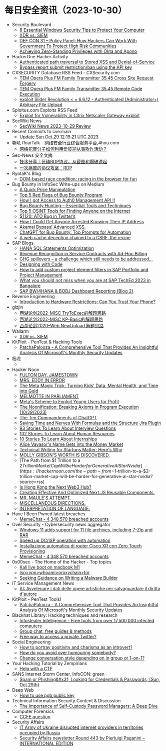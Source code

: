 # 每日安全资讯（2023-10-30）

- Security Boulevard
  - [8 Essential Windows Security Tips to Protect Your Computer](https://securityboulevard.com/2023/10/8-essential-windows-security-tips-to-protect-your-computer/)
  - [XDR vs. SIEM](https://securityboulevard.com/2023/10/xdr-vs-siem/)
  - [DEF CON 31 – Policy Panel: How Hackers Can Work With Government To Protect High Risk Communities](https://securityboulevard.com/2023/10/def-con-31-policy-panel-how-hackers-can-work-with-government-to-protect-high-risk-communities/)
  - [Achieving Zero-Standing Privileges with Okta and Apono](https://securityboulevard.com/2023/10/achieving-zero-standing-privileges-with-okta-and-apono/)
- HackerOne Hacker Activity
  - [Authenticated path traversal to Stored XSS and Denial-of-Service](https://hackerone.com/reports/2168002)
  - [Bypass report submit restriction/ban using the API key](https://hackerone.com/reports/2081930)
- CXSECURITY Database RSS Feed - CXSecurity.com
  - [TEM Opera Plus FM Family Transmitter 35.45 Cross Site Request Forgery](https://cxsecurity.com/issue/WLB-2023100060)
  - [TEM Opera Plus FM Family Transmitter 35.45 Remote Code Execution](https://cxsecurity.com/issue/WLB-2023100059)
  - [exploit Slider Revolution < = 6.6.12 - Authenticated (Administrator+) Arbitrary File Upload](https://cxsecurity.com/issue/WLB-2023100058)
- Sploitus.com Exploits RSS Feed
  - [Exploit for Vulnerability in Citrix Netscaler Gateway exploit](https://sploitus.com/exploit?id=7964732E-2145-55DB-8506-BBE433B55E7D&utm_source=rss&utm_medium=rss)
- SecWiki News
  - [SecWiki News 2023-10-29 Review](http://www.sec-wiki.com/?2023-10-29)
- Recent Commits to cve:main
  - [Update Sun Oct 29 12:19:21 UTC 2023](https://github.com/trickest/cve/commit/490dc63b9dc6bb413d7d59e7b266a4abdd9f48ce)
- 嘶吼 RoarTalk – 网络安全行业综合服务平台,4hou.com
  - [网络犯罪分子如何利用爱彼迎从事欺诈活动？](https://www.4hou.com/posts/rqoE)
- Sec-News 安全文摘
  - [技术分享｜死磕RDP协议，从截图和爆破说起](https://govuln.com/news/url/bk3M)
  - [一次痛苦的协议攻坚：RDP](https://govuln.com/news/url/EoMD)
- RyotaK's Blog
  - [DOM-based race condition: racing in the browser for fun](https://blog.ryotak.net/post/dom-based-race-condition/)
- Bug Bounty in InfoSec Write-ups on Medium
  - [A Quick Price Manipulation](https://infosecwriteups.com/a-quick-price-manipulation-14c9244d7dca?source=rss----7b722bfd1b8d--bug_bounty)
  - [Top 5 Red Flags of Bug Bounty Program](https://infosecwriteups.com/top-5-red-flags-of-bug-bounty-program-09df79730123?source=rss----7b722bfd1b8d--bug_bounty)
  - [How I got Access to Auth0 Management API !!](https://infosecwriteups.com/how-i-got-access-to-auth0-management-api-44d32fa6c477?source=rss----7b722bfd1b8d--bug_bounty)
  - [Bug Bounty Hunting — Essential Tools and Techniques](https://infosecwriteups.com/bug-bounty-hunting-essential-tools-and-techniques-e01e8c68352e?source=rss----7b722bfd1b8d--bug_bounty)
  - [Top 5 OSINT Tools for Finding Anyone on the Internet](https://infosecwriteups.com/top-5-osint-tools-for-finding-anyone-on-the-internet-5d93dab8146f?source=rss----7b722bfd1b8d--bug_bounty)
  - [$1120: ATO Bug in Twitter’s](https://infosecwriteups.com/1120-ato-bug-in-twitters-e6d30aa4e0e8?source=rss----7b722bfd1b8d--bug_bounty)
  - [How I Could Get Anyone Arrested Knowing Their IP Address](https://infosecwriteups.com/how-i-could-get-anyone-arrested-knowing-their-ip-address-c2d7474b5d8c?source=rss----7b722bfd1b8d--bug_bounty)
  - [Akamai Bypass! Advanced XSS.](https://infosecwriteups.com/akamai-bypass-advanced-xss-8daedb0068f6?source=rss----7b722bfd1b8d--bug_bounty)
  - [ChatGPT for Bug Bounty: Top Prompts for Automation](https://infosecwriteups.com/chatgpt-for-bug-bounty-top-prompts-for-automation-f76fef9a4683?source=rss----7b722bfd1b8d--bug_bounty)
  - [A web cache deception chained to a CSRF, the recipe](https://infosecwriteups.com/a-web-cache-deception-chained-to-a-csrf-the-recipe-9e9a5b5f53aa?source=rss----7b722bfd1b8d--bug_bounty)
- SAP Blogs
  - [HANA SQL Statements Optimization](https://blogs.sap.com/2023/10/29/hana-sql-statements-optimization/)
  - [Revenue Recognition in Service Contracts with Ad-Hoc Billing](https://blogs.sap.com/2023/10/29/revenue-recognition-in-service-contracts-with-ad-hoc-billing/)
  - [GHG spillovers – a challenge which still needs to be addressed…](https://blogs.sap.com/2023/10/29/ghg-spillovers-a-challenge-which-still-needs-to-be-addressed/)
  - [Designing with Code](https://blogs.sap.com/2023/10/29/designing-with-code/)
  - [How to add custom project element filters in SAP Portfolio and Project Management](https://blogs.sap.com/2023/10/29/how-to-add-custom-project-element-filters-in-sap-portfolio-and-project-management/)
  - [What you should not miss when you are at SAP TechEd 2023 in Bangalore](https://blogs.sap.com/2023/10/29/what-you-should-not-miss-when-you-are-at-sap-teched-2023-in-bangalore/)
  - [SAP BW/4HANA & BOBJ Dashboard Reporting (Blog 2)](https://blogs.sap.com/2023/10/29/sap-bw-4hana-bobj-dashboard-reporting-2/)
- Reverse Engineering
  - [Introduction to Hardware Restrictions: Can You Trust Your Phone?](https://www.reddit.com/r/ReverseEngineering/comments/17jcl3o/introduction_to_hardware_restrictions_can_you/)
- glzjin
  - [西湖论剑2022-MISC TryToExec的解题思路](https://www.zhaoj.in/read-8883.html)
  - [西湖论剑2022-MISC KP-Basic的解题思路](https://www.zhaoj.in/read-8864.html)
  - [西湖论剑2020–Web NewUpload 解题思路](https://www.zhaoj.in/read-8854.html)
- Wallarm
  - [XDR vs. SIEM](https://lab.wallarm.com/what/xdr-vs-siem-unveiling-the-next-generation-of-threat-detection-and-response/)
- KitPloit - PenTest & Hacking Tools
  - [PatchaPalooza - A Comprehensive Tool That Provides An Insightful Analysis Of Microsoft's Monthly Security Updates](http://www.kitploit.com/2023/10/patchapalooza-comprehensive-tool-that.html)
- 杨龙
  - [](https://www.yanglong.pro/3222-2/)
- Hacker Noon
  - [FULTON DAY, JAMESTOWN](https://hackernoon.com/fulton-day-jamestown?source=rss)
  - [MRS. EDDY IN ERROR](https://hackernoon.com/mrs-eddy-in-error?source=rss)
  - [The Meta Magic Trick: Turning Kids' Data, Mental Health, and Time into Gold](https://hackernoon.com/the-meta-magic-trick-turning-kids-data-mental-health-and-time-into-gold?source=rss)
  - [MELMOTTE IN PARLIAMENT](https://hackernoon.com/melmotte-in-parliament?source=rss)
  - [Meta's Scheme to Exploit Young Users for Profit](https://hackernoon.com/metas-scheme-to-exploit-young-users-for-profit?source=rss)
  - [The Noonification: Breaking Axioms in Program Execution (10/29/2023)](https://hackernoon.com/10-29-2023-noonification?source=rss)
  - [The Ten Commandments of ChatGPT](https://hackernoon.com/the-ten-commandments-of-chatgpt?source=rss)
  - [Saving Time and Nerves With Formulas and the Structure Jira Plugin](https://hackernoon.com/saving-time-and-nerves-with-formulas-and-the-structure-jira-plugin?source=rss)
  - [93 Stories To Learn About Interview Questions](https://hackernoon.com/93-stories-to-learn-about-interview-questions?source=rss)
  - [102 Stories To Learn About Human Resources](https://hackernoon.com/102-stories-to-learn-about-human-resources?source=rss)
  - [10 Stories To Learn About Internships](https://hackernoon.com/10-stories-to-learn-about-internships?source=rss)
  - [Alice Vavasor's Name Gets into the Money Market](https://hackernoon.com/alice-vavasors-name-gets-into-the-money-market?source=rss)
  - [Technical Writing for Startups Matter: Here's Why](https://hackernoon.com/technical-writing-for-startups-matter-heres-why?source=rss)
  - [MOLLY GIBSON'S WORTH IS DISCOVERED.](https://hackernoon.com/molly-gibsons-worth-is-discovered?source=rss)
  - [The Path from $1 Trillion to a $2 Trillion Market Cap Will be Harder for Generative AI Star Nvidia](https://hackernoon.com/the-path-from-$1-trillion-to-a-$2-trillion-market-cap-will-be-harder-for-generative-ai-star-nvidia?source=rss)
  - [Is Hong Kong the Next Web3 Hub?](https://hackernoon.com/is-hong-kong-the-next-web3-hub?source=rss)
  - [Creating Effective And Optimized Next.JS Reusable Components.](https://hackernoon.com/creating-effective-and-optimized-nextjs-reusable-components?source=rss)
  - [MR. MAULE'S ATTEMPT.](https://hackernoon.com/mr-maules-attempt?source=rss)
  - [MISCELLANEOUS DIRECTIONS.](https://hackernoon.com/miscellaneous-directions?source=rss)
  - [INTERPRETATION OF LANGUAGE.](https://hackernoon.com/interpretation-of-language?source=rss)
- Have I Been Pwned latest breaches
  - [MemeChat - 4,348,570 breached accounts](https://haveibeenpwned.com/PwnedWebsites#MemeChat)
- Over Security - Cybersecurity news aggregator
  - [Windows 11 adds support for 11 file archives, including 7-Zip and RAR](https://www.bleepingcomputer.com/news/microsoft/windows-11-adds-support-for-11-file-archives-including-7-zip-and-rar/)
  - [Speed up DC/ISP operation with automation](https://www.adainese.it/blog/2023/08/12/speed-up-dc/isp-operation-with-automation/)
  - [Installazione automatica di router Cisco XR con Zero Touch Provisioning](https://www.adainese.it/blog/2023/10/18/installazione-automatica-di-router-cisco-xr-con-zero-touch-provisioning/)
  - [MemeChat - 4,348,570 breached accounts](https://haveibeenpwned.com/PwnedWebsites#MemeChat)
- 0x00sec - The Home of the Hacker - Top topics
  - [Kali live boot on macbook M1](https://0x00sec.org/t/kali-live-boot-on-macbook-m1/37623)
  - [Isp>vpn>whoami>proxychain>tor](https://0x00sec.org/t/isp-vpn-whoami-proxychain-tor/37626)
  - [Seeking Guidance on Writing a Malware Builder](https://0x00sec.org/t/seeking-guidance-on-writing-a-malware-builder/37630)
- IT Service Management News
  - [AI: Avvelenare i dati delle opere artistiche per salvaguardare il diritto d'autore](http://blog.cesaregallotti.it/2023/10/ai-avvelenare-i-dati-delle-opere.html)
- KitPloit - PenTest Tools!
  - [PatchaPalooza - A Comprehensive Tool That Provides An Insightful Analysis Of Microsoft's Monthly Security Updates](http://www.kitploit.com/2023/10/patchapalooza-comprehensive-tool-that.html)
- Blackhat Library: Hacking techniques and research
  - [Infostealer Intelligence - Free tools from over 17,500,000 infected computers](https://www.reddit.com/r/blackhat/comments/17ixok4/infostealer_intelligence_free_tools_from_over/)
  - [Group chat, free guides & methods](https://www.reddit.com/r/blackhat/comments/17irsh4/group_chat_free_guides_methods/)
  - [Free way to access a private Twitter?](https://www.reddit.com/r/blackhat/comments/17iz6et/free_way_to_access_a_private_twitter/)
- Social Engineering
  - [How to portray positivity and charisma as an introvert?](https://www.reddit.com/r/SocialEngineering/comments/17j2k2d/how_to_portray_positivity_and_charisma_as_an/)
  - [How do you avoid over humouring somebody?](https://www.reddit.com/r/SocialEngineering/comments/17j4gor/how_do_you_avoid_over_humouring_somebody/)
  - [Change conversation style depending on in group or 1-on-1?](https://www.reddit.com/r/SocialEngineering/comments/17j05bp/change_conversation_style_depending_on_in_group/)
- Your Hacking Tutorial by Zempirians
  - [Help with a CTF](https://www.reddit.com/r/HowToHack/comments/17jco88/help_with_a_ctf/)
- SANS Internet Storm Center, InfoCON: green
  - [Spam or Phishing&#x26;#x3f; Looking for Credentials &#x26; Passwords, (Sun, Oct 29th)](https://isc.sans.edu/diary/rss/30354)
- Deep Web
  - [How to use pgb public key](https://www.reddit.com/r/deepweb/comments/17j9whk/how_to_use_pgb_public_key/)
- Technical Information Security Content & Discussion
  - [The Importance of Self-Custody Password Managers: A Deep Dive](https://www.reddit.com/r/netsec/comments/17jc9ar/the_importance_of_selfcustody_password_managers_a/)
- Computer Forensics
  - [GCFE question](https://www.reddit.com/r/computerforensics/comments/17ix8y8/gcfe_question/)
- Security Affairs
  - [IT Army of Ukraine disrupted internet providers in territories occupied by Russia](https://securityaffairs.com/153192/hacktivism/it-army-of-ukraine-hit-russia-isp.html)
  - [Security Affairs newsletter Round 443 by Pierluigi Paganini – INTERNATIONAL EDITION](https://securityaffairs.com/153186/breaking-news/security-affairs-newsletter-round-443-by-pierluigi-paganini-international-edition.html)
